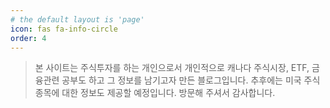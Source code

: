 ```yaml
---
# the default layout is 'page'
icon: fas fa-info-circle
order: 4
---
```


> 본 사이트는 주식투자를 하는 개인으로서 개인적으로 캐나다 주식시장, ETF, 금융관련 공부도 하고 그 정보를 남기고자 만든 블로그입니다. 추후에는 미국 주식종목에 대한 정보도 제공할 예정입니다. 방문해 주셔서 감사합니다.


